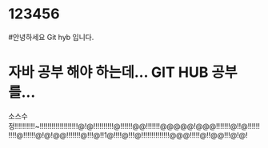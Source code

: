 # 123456

#안녕하세요 Git hyb 입니다.

# 자바 공부 해야 하는데... GIT HUB 공부를...

소스수정!!!!!!!!!!~!!!!!!!!!!!!!!!!!!!@!@!!!!!!!!!!@!!!!!!@@!!!!!!!@@@@@!@@@!!!!!!!@!!@!!!!!!!!!!@!!!!!!@!@!@@!!!!!!!@!!!@!!1@!!!!@!!!@!!!!!!!!!!!!!!@@@!!!!!@!!@@!!!@!@!
